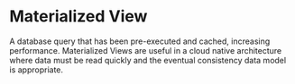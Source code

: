 # Materialized View

A database query that has been pre-executed and cached, increasing performance. Materialized Views are useful in a cloud native architecture where data must be read quickly and the eventual consistency data model is appropriate.
